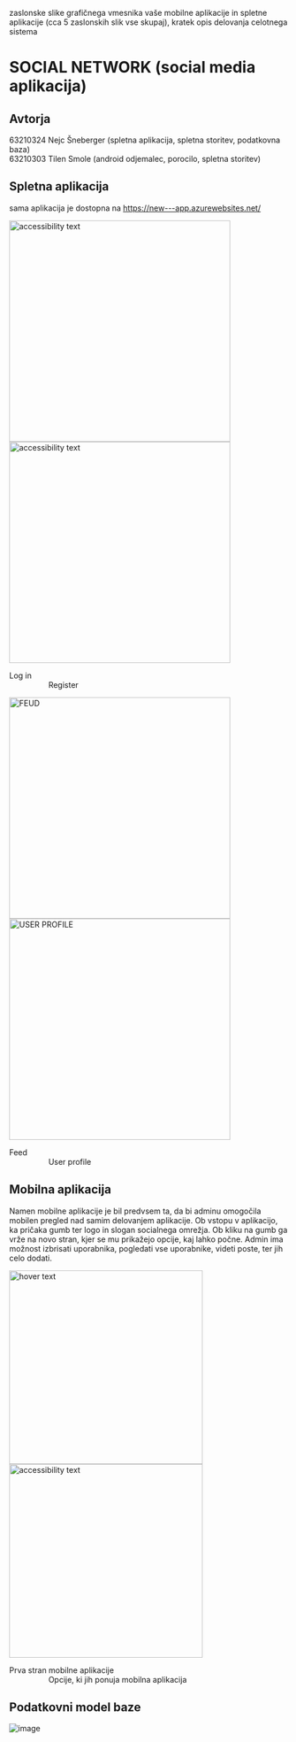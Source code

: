 zaslonske slike grafičnega vmesnika vaše mobilne aplikacije in spletne aplikacije (cca 5 zaslonskih slik vse skupaj),
kratek opis delovanja celotnega sistema


# SOCIAL NETWORK (social media aplikacija)

## Avtorja
63210324 Nejc Šneberger  (spletna aplikacija, spletna storitev, podatkovna baza) <br />
63210303 Tilen Smole (android odjemalec, porocilo, spletna storitev)

## Spletna aplikacija
sama aplikacija je dostopna na https://new---app.azurewebsites.net/


<p align="left">
    <img src="https://user-images.githubusercontent.com/77104160/211207295-2fc85af1-6276-43ff-9423-8fc9de2c5130.png" width="400" alt="accessibility text">
  <img src="https://user-images.githubusercontent.com/77104160/211207302-f0249d2d-cc52-4faf-898d-bae7c9528dec.png" width="400" alt="accessibility text">
     <figcaption>Log in  &nbsp&nbsp&nbsp&nbsp&nbsp&nbsp&nbsp&nbsp&nbsp&nbsp&nbsp&nbsp&nbsp&nbsp&nbsp     &nbsp&nbsp&nbsp&nbsp&nbsp&nbsp &nbsp&nbsp&nbsp&nbsp&nbsp&nbsp&nbsp&nbsp&nbsp&nbsp&nbsp&nbsp&nbsp&nbsp&nbsp&nbsp&nbsp&nbsp&nbsp&nbsp&nbsp&nbsp&nbsp&nbsp &nbsp&nbsp&nbsp&nbsp&nbsp&nbsp&nbsp&nbsp&nbsp&nbsp&nbsp&nbsp&nbsp&nbsp&nbsp  </figcaption>
    <figcaption>&nbsp&nbsp&nbsp&nbsp&nbsp&nbsp&nbsp&nbsp&nbsp&nbsp&nbsp&nbsp&nbsp&nbsp&nbsp&nbsp&nbsp Register</figcaption>
</p>



<p align="left">
<img src="https://user-images.githubusercontent.com/77104160/211207223-89688500-f99b-476a-a397-0a5f7d8baacd.png" width="400" title="FEUD">
    <img src="https://user-images.githubusercontent.com/77104160/211207287-b86d8a43-2e72-49dc-b8e0-a79c641f47bb.png" width="400" alt="USER PROFILE">
     <figcaption>Feed &nbsp&nbsp&nbsp&nbsp&nbsp&nbsp&nbsp&nbsp&nbsp&nbsp&nbsp&nbsp&nbsp&nbsp&nbsp     &nbsp&nbsp&nbsp&nbsp&nbsp&nbsp &nbsp&nbsp&nbsp&nbsp&nbsp&nbsp&nbsp&nbsp&nbsp&nbsp&nbsp&nbsp&nbsp&nbsp&nbsp&nbsp&nbsp&nbsp&nbsp&nbsp&nbsp&nbsp&nbsp&nbsp &nbsp&nbsp&nbsp&nbsp&nbsp&nbsp&nbsp&nbsp&nbsp&nbsp&nbsp&nbsp&nbsp&nbsp&nbsp  </figcaption>
    <figcaption>&nbsp&nbsp&nbsp&nbsp&nbsp&nbsp&nbsp&nbsp&nbsp&nbsp&nbsp&nbsp&nbsp&nbsp&nbsp&nbsp&nbsp User profile</figcaption>
</p>



## Mobilna aplikacija
Namen mobilne aplikacije je bil predvsem ta, da bi adminu omogočila mobilen pregled nad samim delovanjem aplikacije. 
Ob vstopu v aplikacijo, ka pričaka gumb ter logo in slogan socialnega omrežja. Ob kliku na gumb ga vrže na novo stran, kjer se mu prikažejo opcije, kaj lahko počne.
Admin ima možnost izbrisati uporabnika, pogledati vse uporabnike, videti poste, ter jih celo dodati.

<p align="left">
  <img src="https://user-images.githubusercontent.com/77104160/211209388-65a25486-9da8-4675-9bad-e60eb2782a4f.png" width="350" title="hover text">
  <img src="https://user-images.githubusercontent.com/77104160/211209423-5c74a375-2854-4929-a63a-7531ee669d71.png" width="350" alt="accessibility text">
   <figcaption>Prva stran mobilne aplikacije  &nbsp&nbsp&nbsp&nbsp&nbsp&nbsp&nbsp&nbsp&nbsp&nbsp&nbsp&nbsp&nbsp&nbsp&nbsp       </figcaption>
    <figcaption>&nbsp&nbsp&nbsp&nbsp&nbsp&nbsp&nbsp&nbsp&nbsp&nbsp&nbsp&nbsp&nbsp&nbsp&nbsp&nbsp&nbsp Opcije, ki jih ponuja mobilna aplikacija</figcaption>
</p>

## Podatkovni model baze
![image](https://user-images.githubusercontent.com/77104160/211201700-4a4ca7f2-dfb3-4b37-83bb-d9fa2ee55076.png)
